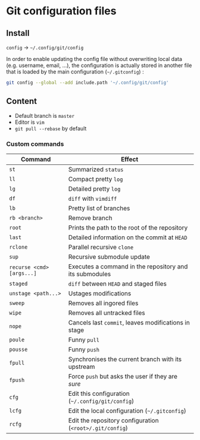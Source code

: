 
# Git configuration files

## Install

`config` -> `~/.config/git/config`

In order to enable updating the config file without overwriting local data (e.g. username, email, ...), the configuration is actually stored in another file that is loaded by the main configuration (`~/.gitconfig`) :

```bash
git config --global --add include.path '~/.config/git/config'
```

## Content

- Default branch is `master`
- Editor is `vim`
- `git pull --rebase` by default

### Custom commands

| Command                   | Effect                                                   |
|---------------------------|----------------------------------------------------------|
| `st`                      | Summarized `status`                                      |
| `ll`                      | Compact pretty `log`                                     |
| `lg`                      | Detailed pretty `log`                                    |
| `df`                      | `diff` with `vimdiff`                                    |
| `lb`                      | Pretty list of branches                                  |
| `rb <branch>`             | Remove branch                                            |
| `root`                    | Prints the path to the root of the repository            |
| `last`                    | Detailed information on the commit at `HEAD`             |
| `rclone`                  | Parallel recursive `clone`                               |
| `sup`                     | Recursive submodule update                               |
| `recurse <cmd> [args...]` | Executes a command in the repository and its submodules  |
| `staged`                  | `diff` between `HEAD` and staged files                   |
| `unstage <path...>`       | Ustages modifications                                    |
| `sweep`                   | Removes all ingored files                                |
| `wipe`                    | Removes all untracked files                              |
| `nope`                    | Cancels last `commit`, leaves modifications in stage     |
| `poule`                   | Funny `pull`                                             |
| `pousse`                  | Funny `push`                                             |
| `fpull`                   | Synchronises the current branch with its upstream        |
| `fpush`                   | Force `push` but asks the user if they are *sure*        |
| `cfg`                     | Edit this configuration (`~/.config/git/config`)         |
| `lcfg`                    | Edit the local configuration (`~/.gitconfig`)            |
| `rcfg`                    | Edit the repository configuration (`<root>/.git/config`) |

